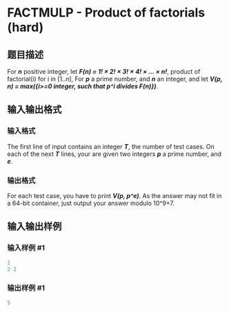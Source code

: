 # FACTMULP - Product of factorials (hard)

## 题目描述

For **_n_** positive integer, let **_F(n) = 1! × 2! × 3! × 4! × ... × n!_**, product of factorial(i) for i in \[1..n\], For **_p_** a prime number, and **_n_** an integer, and let **_V(p, n) = max({i>=0 integer, such that p^i divides F(n)})_**.

## 输入输出格式

### 输入格式

The first line of input contains an integer **_T_**, the number of test cases. On each of the next **_T_** lines, your are given two integers **_p_** a prime number, and **_e_**.

### 输出格式

For each test case, you have to print **_V(p, p^e)_**. As the answer may not fit in a 64-bit container, just output your answer modulo 10^9+7.

## 输入输出样例

### 输入样例 #1

```cpp
1
2 2
```


### 输出样例 #1

```cpp
5
```


